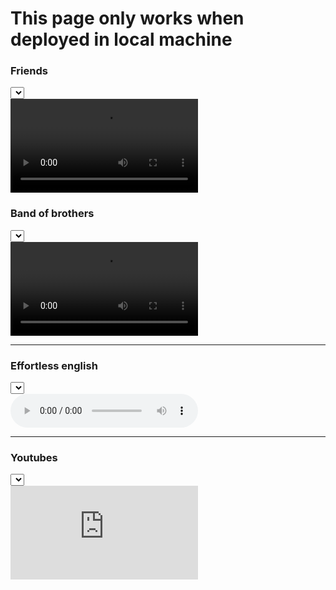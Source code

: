 <h1>This page only works when deployed in local machine</h1>

<h3>Friends</h3>
<select class="selector" id="friends_selector" onchange="change_friend(this.value)"></select>
<br>
<video class="player" id="friends_player" controls>
    <source src="/pub/friends/videos/s01e01.mp4" type="video/mp4 ">
    <track label="English" kind="subtitles" srclang="en" src="/pub/friends/sub/s01e01.vtt" default>
</video>

<h3>Band of brothers</h3>
<select class="selector" id="bob_selector" onchange="change_bob(this.value)"></select>
<br>
<video class="player" id="bob_player" controls>
    <source src="/pub/bob/videos/01.mp4" type="video/mp4 ">
    <track label="English" kind="subtitles" srclang="en" src="/pub/bob/sub/01.vtt" default>
</video>

<hr>
<h3>Effortless english</h3>
<select class="selector" id="ee_selector" onchange="change_ee(this.value)"></select>
<br>
<audio class="player" id="ee_player" controls>
    <source src="/pub/ee/01.mp3" type="audio/mpeg">
</audio>

<hr>
<h3>Youtubes</h3>
<select class="selector" id="youtube_selector" onchange="change_youtube(this.value)"></select>
<br>
<div class="wrapper">
    <iframe id="youtube-player"
        src="https://www.youtube.com/embed/q7r9C3y7dkQ"
        frameborder="0"
        allow="accelerometer; autoplay; clipboard-write; encrypted-media; gyroscope; picture-in-picture"
        allowfullscreen>
    </iframe>
</div>

<!-- styles and scripts -->
<script src="/main.js"></script>
<link rel="stylesheet" href="/styles.css">